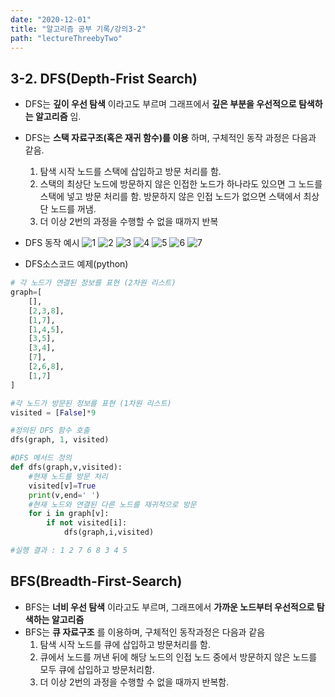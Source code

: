 ```yaml
---
date: "2020-12-01"
title: "알고리즘 공부 기록/강의3-2"
path: "lectureThreebyTwo"
---
```


## 3-2. DFS(Depth-Frist Search)
- DFS는 __깊이 우선 탐색__ 이라고도 부르며 그래프에서 __깊은 부분을 우선적으로 탐색하는 알고리즘__ 임.
- DFS는 __스택 자료구조(혹은 재귀 함수)를 이용__ 하며, 구체적인 동작 과정은 다음과 같음.
    1. 탐색 시작 노드를 스택에 삽입하고 방문 처리를 함.
    1. 스택의 최상단 노드에 방문하지 않은 인접한 노드가 하나라도 있으면 그 노드를 스택에 넣고 방문 처리를 함. 방문하지 않은 인접 노드가 없으면 스택에서 최상단 노드를 꺼냄.
    1. 더 이상 2번의 과정을 수행할 수 없을 때까지 반복

- DFS 동작 예시
![1](https://user-images.githubusercontent.com/71132893/103350934-edf22380-4ae4-11eb-9b51-45c65581c503.png)
![2](https://user-images.githubusercontent.com/71132893/103350935-ee8aba00-4ae4-11eb-9f95-2b9f6fa3e59a.png)
![3](https://user-images.githubusercontent.com/71132893/103350936-ee8aba00-4ae4-11eb-88c6-dffe89b39ced.png)
![4](https://user-images.githubusercontent.com/71132893/103350939-ef235080-4ae4-11eb-95d3-e35fdfc5cbce.png)
![5](https://user-images.githubusercontent.com/71132893/103350940-efbbe700-4ae4-11eb-8fe1-a95e64def7c3.png)
![6](https://user-images.githubusercontent.com/71132893/103350943-efbbe700-4ae4-11eb-8917-b67dc8813982.png)
![7](https://user-images.githubusercontent.com/71132893/103350928-ed598d00-4ae4-11eb-9876-3acbe64c661a.png)

- DFS소스코드 예제(python)

```python
# 각 노드가 연결된 정보를 표현 (2차원 리스트)
graph=[
    [],
    [2,3,8],
    [1,7],
    [1,4,5],
    [3,5],
    [3,4],
    [7],
    [2,6,8],
    [1,7]
]

#각 노드가 방문된 정보를 표현 (1차원 리스트)
visited = [False]*9

#정의된 DFS 함수 호출
dfs(graph, 1, visited)

#DFS 메서드 정의
def dfs(graph,v,visited):
    #현재 노드를 방문 처리
    visited[v]=True
    print(v,end=' ')
    #현재 노드와 연결된 다른 노드를 재귀적으로 방문
    for i in graph[v]:
        if not visited[i]:
            dfs(graph,i,visited)

#실행 결과 : 1 2 7 6 8 3 4 5
```

## BFS(Breadth-First-Search)
- BFS는 __너비 우선 탐색__ 이라고도 부르며, 그래프에서 __가까운 노드부터 우선적으로 탐색하는 알고리즘__
- BFS는 __큐 자료구조__ 를 이용하며, 구체적인 동작과정은 다음과 같음
    1. 탐색 시작 노드를 큐에 삽입하고 방문처리를 함.
    1. 큐에서 노드를 꺼낸 뒤에 해당 노드의 인접 노드 중에서 방문하지 않은 노드를 모두 큐에 삽입하고 방문처리함.
    1. 더 이상 2번의 과정을 수행할 수 없을 때까지 반복함.
